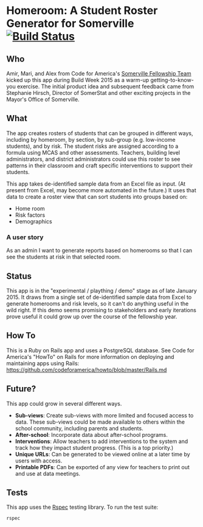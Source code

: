 # Homeroom: A Student Roster Generator for Somerville [![Build Status](https://travis-ci.org/codeforamerica/somerville-teacher-tool.svg?branch=master)][travis]
[travis]: https://travis-ci.org/codeforamerica/Homeroom

## Who 
Amir, Mari, and Alex from Code for America's [Somerville Fellowship Team](http://www.codeforamerica.org/governments/somerville/) kicked up this app during Build Week 2015 as a warm-up getting-to-know-you exercise. The initial product idea and subsequent feedback came from Stephanie Hirsch, Director of SomerStat and other exciting projects in the Mayor's Office of Somerville. 

## What
The app creates rosters of students that can be grouped in different ways, including by homeroom, by section, by sub-group (e.g. low-income students), and by risk. The student risks are assigned according to a formula using MCAS and other assessments. Teachers, building level administrators, and district administrators could use this roster to see patterns in their classroom and craft specific interventions to support their students. 

This app takes de-identified sample data from an Excel file as input. (At present from Excel, may become more automated in the future.) It uses that data to create a roster view that can sort students into groups based on:

* Home room
* Risk factors
* Demographics

### A user story
As an admin I want to generate reports based on homerooms so that I can see the students at risk in that selected room.

## Status
This app is in the "experimental / plaything / demo" stage as of late January 2015. It draws from a single set of de-identified sample data from Excel to generate homerooms and risk levels, so it can't do anything useful in the wild right. If this demo seems promising to stakeholders and early iterations prove useful it could grow up over the course of the fellowship year.

## How To
This is a Ruby on Rails app and uses a PostgreSQL database. See Code for America's "HowTo" on Rails for more information on deploying and maintaining apps using Rails: https://github.com/codeforamerica/howto/blob/master/Rails.md

## Future? 
This app could grow in several different ways.
* __Sub-views__:  Create sub-views with more limited and focused access to data. These sub-views could be made available to others within the school community, including parents and students. 
* __After-school__:  Incorporate data about after-school programs. 
* __Interventions__:  Allow teachers to add interventions to the system and track how they impact student progress. (This is a top priority.)
* __Unique URLs__: Can be generated to be viewed online at a later time by users with access.
* __Printable PDFs__: Can be exported of any view for teachers to print out and use at data meetings. 

## Tests
This app uses the [Rspec](https://www.relishapp.com/rspec/rspec-rails/v/3-2/docs) testing library. To run the test suite:

```
rspec
```
